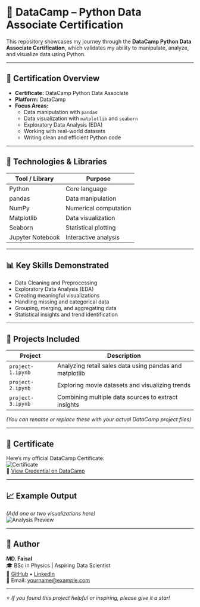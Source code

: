 # 🐍 DataCamp – Python Data Associate Certification

This repository showcases my journey through the **DataCamp Python Data Associate Certification**, which validates my ability to manipulate, analyze, and visualize data using Python.

---

## 🧾 Certification Overview

- **Certificate:** DataCamp Python Data Associate  
- **Platform:** DataCamp  
- **Focus Areas:**
  - Data manipulation with `pandas`
  - Data visualization with `matplotlib` and `seaborn`
  - Exploratory Data Analysis (EDA)
  - Working with real-world datasets
  - Writing clean and efficient Python code

---

## 🧰 Technologies & Libraries

| Tool / Library | Purpose |
|-----------------|----------|
| Python | Core language |
| pandas | Data manipulation |
| NumPy | Numerical computation |
| Matplotlib | Data visualization |
| Seaborn | Statistical plotting |
| Jupyter Notebook | Interactive analysis |

---

## 📊 Key Skills Demonstrated

- Data Cleaning and Preprocessing  
- Exploratory Data Analysis (EDA)  
- Creating meaningful visualizations  
- Handling missing and categorical data  
- Grouping, merging, and aggregating data  
- Statistical insights and trend identification  

---

## 🧪 Projects Included

| Project | Description |
|----------|--------------|
| `project-1.ipynb` | Analyzing retail sales data using pandas and matplotlib |
| `project-2.ipynb` | Exploring movie datasets and visualizing trends |
| `project-3.ipynb` | Combining multiple data sources to extract insights |

*(You can rename or replace these with your actual DataCamp project files)*

---

## 🏅 Certificate

Here’s my official DataCamp Certificate:  
![Certificate](images/certificate.png)  
🔗 [View Credential on DataCamp](https://www.datacamp.com/statement-of-accomplishment)

---

## 📈 Example Output

*(Add one or two visualizations here)*  
![Analysis Preview](images/analysis-preview.png)

---

## 💬 Author

**MD. Faisal**  
🎓 BSc in Physics | Aspiring Data Scientist  
🔗 [GitHub](https://github.com/mdfaisal) • [LinkedIn](https://linkedin.com/in/mdfaisal)  
📧 Email: yourname@example.com  

---

⭐ *If you found this project helpful or inspiring, please give it a star!*

